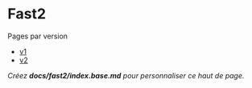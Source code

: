 # Fast2

Pages par version

- [v1](./v1/index)
- [v2](./v2/index)

_Créez **docs/fast2/index.base.md** pour personnaliser ce haut de page._
